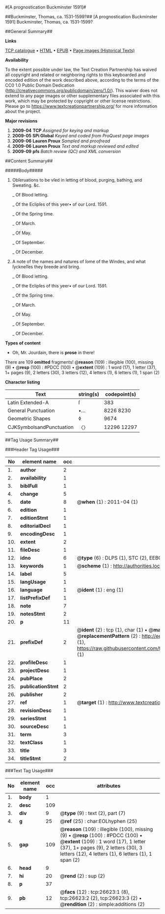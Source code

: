 #[A prognostication Buckminster 1591]#

##Buckminster, Thomas, ca. 1531-1599?##
[A prognostication Buckminster 1591]
Buckminster, Thomas, ca. 1531-1599?

##General Summary##

**Links**

[TCP catalogue](http://www.ota.ox.ac.uk/tcp/)  • 
[HTML](http://tei.it.ox.ac.uk/tcp/Texts-HTML/free/A17/A17405.html)  • 
[EPUB](http://tei.it.ox.ac.uk/tcp/Texts-EPUB/free/A17/A17405.epub) • 
[Page images (Historical Texts)](https://historicaltexts.jisc.ac.uk/eebo-23434379e)

**Availability**

To the extent possible under law, the Text Creation Partnership has waived all copyright and related or neighboring rights to this keyboarded and encoded edition of the work described above, according to the terms of the CC0 1.0 Public Domain Dedication (http://creativecommons.org/publicdomain/zero/1.0/). This waiver does not extend to any page images or other supplementary files associated with this work, which may be protected by copyright or other license restrictions. Please go to https://www.textcreationpartnership.org/ for more information about the project.

**Major revisions**

1. __2009-04__ __TCP__ *Assigned for keying and markup*
1. __2009-05__ __SPi Global__ *Keyed and coded from ProQuest page images*
1. __2009-06__ __Lauren Proux__ *Sampled and proofread*
1. __2009-06__ __Lauren Proux__ *Text and markup reviewed and edited*
1. __2009-09__ __pfs__ *Batch review (QC) and XML conversion*

##Content Summary##

#####Body#####

1. Obſeruations to be vſed in letting of blood, purging, bathing, and Sweating. &c.

    _ Of Blood letting.

    _ Of the Eclipſes of this yeer• of our Lord. 1591.

    _ Of the Spring time.

    _ Of March.

    _ Of May.

    _ Of September.

    _ Of December.

1. A note of the names and natures of ſome of the Windes, and what ſyckneſſes they breede and bring.

    _ Of Blood letting.

    _ Of the Eclipſes of this yeer• of our Lord. 1591.

    _ Of the Spring time.

    _ Of March.

    _ Of May.

    _ Of September.

    _ Of December.

**Types of content**

  * Oh, Mr. Jourdain, there is **prose** in there!

There are 109 **omitted** fragments! 
 @__reason__ (109) : illegible (100), missing (9)  •  @__resp__ (100) : #PDCC (100)  •  @__extent__ (109) : 1 word (17), 1 letter (37), 1+ pages (9), 2 letters (30), 3 letters (12), 4 letters (1), 6 letters (1), 1 span (2)

**Character listing**


|Text|string(s)|codepoint(s)|
|---|---|---|
|Latin Extended-A|ſ|383|
|General Punctuation|•…|8226 8230|
|Geometric Shapes|◊|9674|
|CJKSymbolsandPunctuation|〈〉|12296 12297|

##Tag Usage Summary##

###Header Tag Usage###

|No|element name|occ|attributes|
|---|---|---|---|
|1.|__author__|2||
|2.|__availability__|1||
|3.|__biblFull__|1||
|4.|__change__|5||
|5.|__date__|8| @__when__ (1) : 2011-04 (1)|
|6.|__edition__|1||
|7.|__editionStmt__|1||
|8.|__editorialDecl__|1||
|9.|__encodingDesc__|1||
|10.|__extent__|2||
|11.|__fileDesc__|1||
|12.|__idno__|6| @__type__ (6) : DLPS (1), STC (2), EEBO-CITATION (1), OCLC (1), VID (1)|
|13.|__keywords__|1| @__scheme__ (1) : http://authorities.loc.gov/ (1)|
|14.|__label__|5||
|15.|__langUsage__|1||
|16.|__language__|1| @__ident__ (1) : eng (1)|
|17.|__listPrefixDef__|1||
|18.|__note__|7||
|19.|__notesStmt__|2||
|20.|__p__|11||
|21.|__prefixDef__|2| @__ident__ (2) : tcp (1), char (1)  •  @__matchPattern__ (2) : ([0-9\-]+):([0-9IVX]+) (1), (.+) (1)  •  @__replacementPattern__ (2) : http://eebo.chadwyck.com/downloadtiff?vid=$1&page=$2 (1), https://raw.githubusercontent.com/textcreationpartnership/Texts/master/tcpchars.xml#$1 (1)|
|22.|__profileDesc__|1||
|23.|__projectDesc__|1||
|24.|__pubPlace__|2||
|25.|__publicationStmt__|2||
|26.|__publisher__|2||
|27.|__ref__|1| @__target__ (1) : http://www.textcreationpartnership.org/docs/. (1)|
|28.|__revisionDesc__|1||
|29.|__seriesStmt__|1||
|30.|__sourceDesc__|1||
|31.|__term__|3||
|32.|__textClass__|1||
|33.|__title__|3||
|34.|__titleStmt__|2||


###Text Tag Usage###

|No|element name|occ|attributes|
|---|---|---|---|
|1.|__body__|1||
|2.|__desc__|109||
|3.|__div__|9| @__type__ (9) : text (2), part (7)|
|4.|__g__|25| @__ref__ (25) : char:EOLhyphen (25)|
|5.|__gap__|109| @__reason__ (109) : illegible (100), missing (9)  •  @__resp__ (100) : #PDCC (100)  •  @__extent__ (109) : 1 word (17), 1 letter (37), 1+ pages (9), 2 letters (30), 3 letters (12), 4 letters (1), 6 letters (1), 1 span (2)|
|6.|__head__|9||
|7.|__hi__|20| @__rend__ (2) : sup (2)|
|8.|__p__|37||
|9.|__pb__|12| @__facs__ (12) : tcp:26623:1 (8), tcp:26623:2 (2), tcp:26623:3 (2)  •  @__rendition__ (2) : simple:additions (2)|
